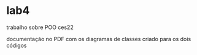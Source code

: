 # lab4
trabalho sobre POO ces22

documentação no PDF com os diagramas de classes criado para os dois códigos
